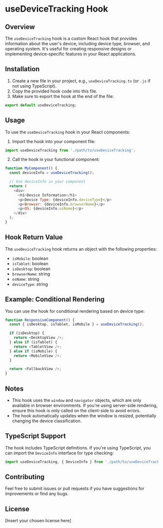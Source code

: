 # useDeviceTracking Hook

## Overview

The `useDeviceTracking` hook is a custom React hook that provides information about the user's device, including device type, browser, and operating system. It's useful for creating responsive designs or implementing device-specific features in your React applications.

## Installation

1. Create a new file in your project, e.g., `useDeviceTracking.ts` (or `.js` if not using TypeScript).
2. Copy the provided hook code into this file.
3. Make sure to export the hook at the end of the file:

```typescript
export default useDeviceTracking;
```

## Usage

To use the `useDeviceTracking` hook in your React components:

1. Import the hook into your component file:

```javascript
import useDeviceTracking from './path/to/useDeviceTracking';
```

2. Call the hook in your functional component:

```javascript
function MyComponent() {
  const deviceInfo = useDeviceTracking();

  // Use deviceInfo in your component
  return (
    <div>
      <h1>Device Information</h1>
      <p>Device Type: {deviceInfo.deviceType}</p>
      <p>Browser: {deviceInfo.browserName}</p>
      <p>OS: {deviceInfo.osName}</p>
    </div>
  );
}
```

## Hook Return Value

The `useDeviceTracking` hook returns an object with the following properties:

- `isMobile`: boolean
- `isTablet`: boolean
- `isDesktop`: boolean
- `browserName`: string
- `osName`: string
- `deviceType`: string

## Example: Conditional Rendering

You can use the hook for conditional rendering based on device type:

```javascript
function ResponsiveComponent() {
  const { isDesktop, isTablet, isMobile } = useDeviceTracking();

  if (isDesktop) {
    return <DesktopView />;
  } else if (isTablet) {
    return <TabletView />;
  } else if (isMobile) {
    return <MobileView />;
  }

  return <FallbackView />;
}
```

## Notes

- This hook uses the `window` and `navigator` objects, which are only available in browser environments. If you're using server-side rendering, ensure this hook is only called on the client-side to avoid errors.
- The hook automatically updates when the window is resized, potentially changing the device classification.

## TypeScript Support

The hook includes TypeScript definitions. If you're using TypeScript, you can import the `DeviceInfo` interface for type checking:

```typescript
import useDeviceTracking, { DeviceInfo } from './path/to/useDeviceTracking';
```

## Contributing

Feel free to submit issues or pull requests if you have suggestions for improvements or find any bugs.

## License

[Insert your chosen license here]